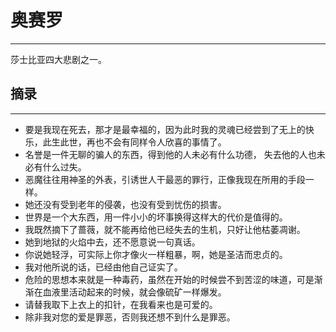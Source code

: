 # 奥赛罗
----


莎士比亚四大悲剧之一。

## 摘录
----

* 要是我现在死去，那才是最幸福的，因为此时我的灵魂已经尝到了无上的快乐，此生此世，再也不会有同样令人欣喜的事情了。
* 名誉是一件无聊的骗人的东西，得到他的人未必有什么功德， 失去他的人也未必有什么过失。
* 恶魔往往用神圣的外表，引诱世人干最恶的罪行，正像我现在所用的手段一样。
* 她还没有受到老年的侵袭，也没有受到忧伤的损害。
* 世界是一个大东西，用一件小小的坏事换得这样大的代价是值得的。
* 我既然摘下了蔷薇，就不能再给他已经失去的生机，只好让他枯萎凋谢。
* 她到地狱的火焰中去，还不愿意说一句真话。
* 你说她轻浮，可实际上你才像火一样粗暴，啊，她是圣洁而忠贞的。
* 我对他所说的话，已经由他自己证实了。
* 危险的思想本来就是一种毒药，虽然在开始的时候尝不到苦涩的味道，可是渐渐在血液里活动起来的时候，就会像硫矿一样爆发。
* 请替我取下上衣上的扣针，在我看来也是可爱的。
* 除非我对您的爱是罪恶，否则我还想不到什么是罪恶。
  
